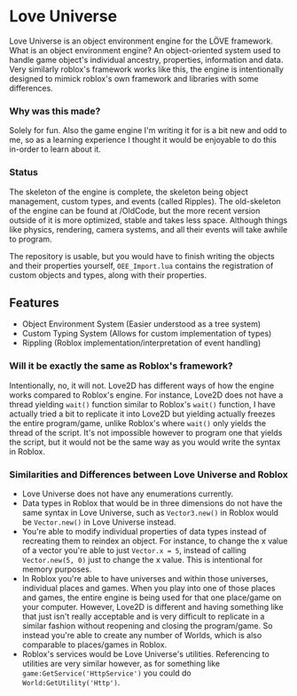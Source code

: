 # Love Universe
Love Universe is an object environment engine for the LÖVE framework. What is an object environment engine? An object-oriented system used to handle game object's individual ancestry, properties, information and data. Very similarly roblox's framework works like this, the engine is intentionally designed to mimick roblox's own framework and libraries with some differences.

### Why was this made?
Solely for fun. Also the game engine I'm writing it for is a bit new and odd to me, so as a learning experience I thought it would be enjoyable to do this in-order to learn about it.

### Status
The skeleton of the engine is complete, the skeleton being object management, custom types, and events (called Ripples). The old-skeleton of the engine can be found at /OldCode, but the more recent version outside of it is more optimized, stable and takes less space. Although things like physics, rendering, camera systems, and all their events will take awhile to program.

The repository is usable, but you would have to finish writing the objects and their properties yourself, `OEE_Import.lua` contains the registration of custom objects and types, along with their properties.

## Features
* Object Environment System (Easier understood as a tree system)
* Custom Typing System (Allows for custom implementation of types)
* Rippling (Roblox implementation/interpretation of event handling)

### Will it be exactly the same as Roblox's framework?
Intentionally, no, it will not. Love2D has different ways of how the engine works compared to Roblox's engine. For instance, Love2D does not have a thread yielding `wait()` function similar to Roblox's `wait()` function, I have actually tried a bit to replicate it into Love2D but yielding actually freezes the entire program/game, unlike Roblox's where `wait()` only yields the thread of the script. It's not impossible however to program one that yields the script, but it would not be the same way as you would write the syntax in Roblox. 

### Similarities and Differences between Love Universe and Roblox
* Love Universe does not have any enumerations currently.
* Data types in Roblox that would be in three dimensions do not have the same syntax in Love Universe, such as `Vector3.new()` in Roblox would be `Vector.new()` in Love Universe instead.
* You're able to modify individual properties of data types instead of recreating them to reindex an object. For instance, to change the x value of a vector you're able to just `Vector.x = 5`, instead of calling `Vector.new(5, 0)` just to change the x value. This is intentional for memory purposes.
* In Roblox you're able to have universes and within those universes, individual places and games. When you play into one of those places and games, the entire engine is being used for that one place/game on your computer. However, Love2D is different and having something like that just isn't really acceptable and is very difficult to replicate in a similar fashion without reopening and closing the program/game. So instead you're able to create any number of Worlds, which is also comparable to places/games in Roblox.
* Roblox's services would be Love Universe's utilities. Referencing to utilities are very similar however, as for something like `game:GetService('HttpService')` you could do `World:GetUtility('Http')`.
